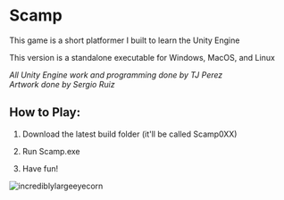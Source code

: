 # Scamp
This game is a short platformer I built to learn the Unity Engine

This version is a standalone executable for Windows, MacOS, and Linux

*All Unity Engine work and programming done by TJ Perez*  
*Artwork done by Sergio Ruiz*

<h2>How to Play:</h2>

1. Download the latest build folder (it'll be called Scamp0XX)

2. Run Scamp.exe

3. Have fun!

![incrediblylargeeyecorn](https://i.imgur.com/4y2ZawN.png)
